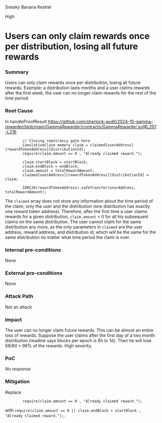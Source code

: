 Sneaky Banana Kestrel

High

# Users can only claim rewards once per distribution, losing all future rewards

### Summary

Users can only claim rewards once per distribution, losing all future rewards. Example: a distribution lasts months and a user claims rewards after the first week, the user can no longer claim rewards for the rest of the time period.

### Root Cause

In handleProofResult https://github.com/sherlock-audit/2024-10-gamma-rewarder/blob/main/GammaRewarder/contracts/GammaRewarder.sol#L207-L216
```solidity
        // Closing reentrancy gate here
        CumulativeClaim memory claim = claimed[userAddress][rewardTokenAddress][distributionId];
        require(claim.amount == 0 , "Already claimed reward.");

        claim.startBlock = startBlock;
        claim.endBlock = endBlock;
        claim.amount = totalRewardAmount;
        claimed[userAddress][rewardTokenAddress][distributionId] = claim;

        IERC20(rewardTokenAddress).safeTransfer(userAddress, totalRewardAmount);
```
The `claimed` array does not store any information about the time period of the claim, only the user and the distribution (one distribution has exactly one reward token address). Therefore, after the first time a user claims rewards for a given distribution, `claim.amount` > 0 for all his subsequent claims on the same distribution. The user cannot claim for the same distribution any more, as the only parameters in `claimed` are the user address, reward address, and distribution id, which will be the same for the same distribution no matter what time period the claim is over.

### Internal pre-conditions

None

### External pre-conditions

None

### Attack Path

Not an attack

### Impact

The user can no longer claim future rewards. This can be almost an entire loss of rewards. Suppose the user claims after the first day of a two month distribution (readme says blocks per epoch is 6h to 1d). Then he will lose 59/60 > 98% of the rewards. High severity.

### PoC

_No response_

### Mitigation

Replace 

```solidity
        require(claim.amount == 0 , "Already claimed reward.");
```

with `require(claim.amount == 0 || claim.endBlock < startBlock , "Already claimed reward.");`.